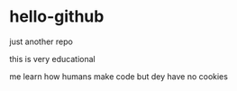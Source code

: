 # hello-github
just another repo


this is very educational 

me learn how humans make code but dey have no cookies
